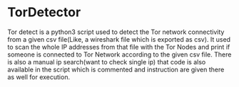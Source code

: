 # TorDetector
Tor detect is a python3 script used to detect the Tor network connectivity from a given csv file(Like, a wireshark file which is exported as csv). It used to scan the whole IP addresses from that file with the Tor Nodes and print if someone is connected to Tor Network according to the given csv file. There is also a manual ip search(want to check single ip) that code is also available in the script which is commented and instruction are given there as well for execution.
